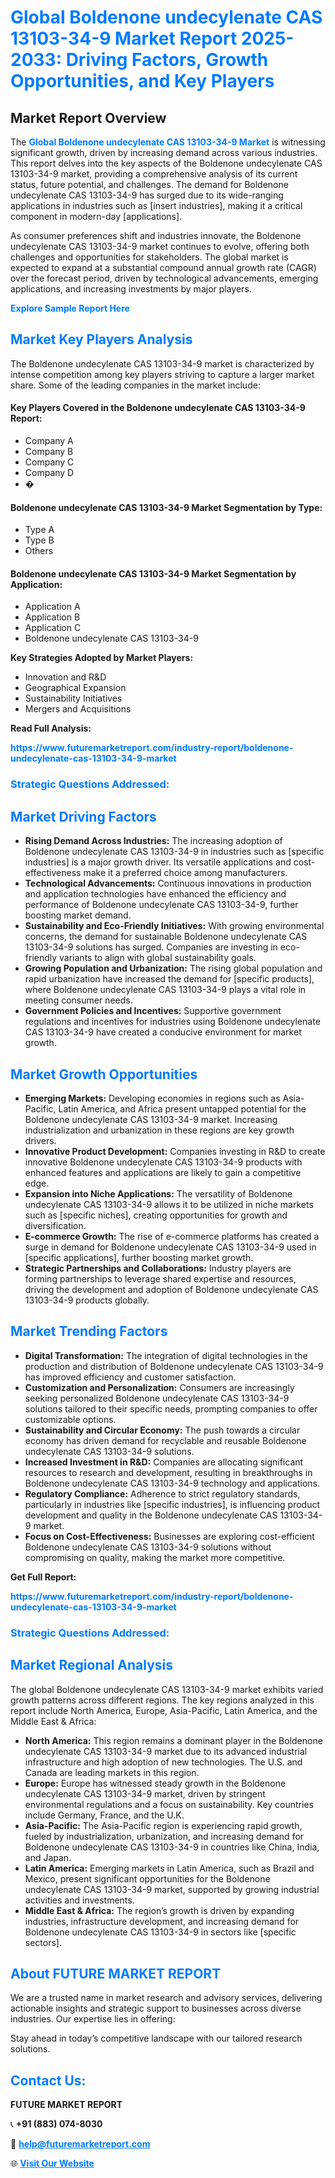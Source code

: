 <h1 style="color: #007BFF;">Global Boldenone undecylenate CAS 13103-34-9 Market Report 2025-2033: Driving Factors, Growth Opportunities, and Key Players</h1>

<section id="overview">
<h2>Market Report Overview</h2>
<p>The <a href="https://www.futuremarketreport.com/industry-report/boldenone-undecylenate-cas-13103-34-9-market" style="color: #007BFF; text-decoration: none;"><strong>Global Boldenone undecylenate CAS 13103-34-9 Market</strong></a> is witnessing significant growth, driven by increasing demand across various industries. This report delves into the key aspects of the Boldenone undecylenate CAS 13103-34-9 market, providing a comprehensive analysis of its current status, future potential, and challenges. The demand for Boldenone undecylenate CAS 13103-34-9 has surged due to its wide-ranging applications in industries such as [insert industries], making it a critical component in modern-day [applications].</p>
<p>As consumer preferences shift and industries innovate, the Boldenone undecylenate CAS 13103-34-9 market continues to evolve, offering both challenges and opportunities for stakeholders. The global market is expected to expand at a substantial compound annual growth rate (CAGR) over the forecast period, driven by technological advancements, emerging applications, and increasing investments by major players.</p>
</section>

<section id="overview">
<p><a href="https://www.futuremarketreport.com/request-sample/reportId=111314" style="color: #007BFF; text-decoration: none;"><strong>Explore Sample Report Here</strong></a></p>
</section>

<section id="key-players">
<h2 style="color: #007BFF;">Market Key Players Analysis</h2>
<p>The Boldenone undecylenate CAS 13103-34-9 market is characterized by intense competition among key players striving to capture a larger market share. Some of the leading companies in the market include:</p>
<h4>Key Players Covered in the Boldenone undecylenate CAS 13103-34-9 Report:</h4>
<ul><li>Company A</li><li>Company B</li><li>Company C</li><li>Company D</li><li>�</li></ul>
<h4>Boldenone undecylenate CAS 13103-34-9 Market Segmentation by Type:</h4>
<ul><li>Type A</li><li>Type B</li><li>Others</li></ul>

<h4>Boldenone undecylenate CAS 13103-34-9 Market Segmentation by Application:</h4>
<ul><li>Application A</li><li>Application B</li><li>Application C</li><li>Boldenone undecylenate CAS 13103-34-9</li></ul>
<p><strong>Key Strategies Adopted by Market Players:</strong></p>
<ul>
<li>Innovation and R&D</li>
<li>Geographical Expansion</li>
<li>Sustainability Initiatives</li>
<li>Mergers and Acquisitions</li>
</ul>
</section>

<section>
<p><strong>Read Full Analysis: </strong></p><a href="https://www.futuremarketreport.com/industry-report/boldenone-undecylenate-cas-13103-34-9-market" style="color: #007BFF; text-decoration: none;"><strong>https://www.futuremarketreport.com/industry-report/boldenone-undecylenate-cas-13103-34-9-market</strong></a>
<h3 style="color: #007BFF;">Strategic Questions Addressed:</h3>
</section>

<section id="driving-factors">
<h2 style="color: #007BFF;">Market Driving Factors</h2>
<ul>
<li><strong>Rising Demand Across Industries:</strong> The increasing adoption of Boldenone undecylenate CAS 13103-34-9 in industries such as [specific industries] is a major growth driver. Its versatile applications and cost-effectiveness make it a preferred choice among manufacturers.</li>
<li><strong>Technological Advancements:</strong> Continuous innovations in production and application technologies have enhanced the efficiency and performance of Boldenone undecylenate CAS 13103-34-9, further boosting market demand.</li>
<li><strong>Sustainability and Eco-Friendly Initiatives:</strong> With growing environmental concerns, the demand for sustainable Boldenone undecylenate CAS 13103-34-9 solutions has surged. Companies are investing in eco-friendly variants to align with global sustainability goals.</li>
<li><strong>Growing Population and Urbanization:</strong> The rising global population and rapid urbanization have increased the demand for [specific products], where Boldenone undecylenate CAS 13103-34-9 plays a vital role in meeting consumer needs.</li>
<li><strong>Government Policies and Incentives:</strong> Supportive government regulations and incentives for industries using Boldenone undecylenate CAS 13103-34-9 have created a conducive environment for market growth.</li>
</ul>
</section>

<section id="growth-opportunities">
<h2 style="color: #007BFF;">Market Growth Opportunities</h2>
<ul>
<li><strong>Emerging Markets:</strong> Developing economies in regions such as Asia-Pacific, Latin America, and Africa present untapped potential for the Boldenone undecylenate CAS 13103-34-9 market. Increasing industrialization and urbanization in these regions are key growth drivers.</li>
<li><strong>Innovative Product Development:</strong> Companies investing in R&D to create innovative Boldenone undecylenate CAS 13103-34-9 products with enhanced features and applications are likely to gain a competitive edge.</li>
<li><strong>Expansion into Niche Applications:</strong> The versatility of Boldenone undecylenate CAS 13103-34-9 allows it to be utilized in niche markets such as [specific niches], creating opportunities for growth and diversification.</li>
<li><strong>E-commerce Growth:</strong> The rise of e-commerce platforms has created a surge in demand for Boldenone undecylenate CAS 13103-34-9 used in [specific applications], further boosting market growth.</li>
<li><strong>Strategic Partnerships and Collaborations:</strong> Industry players are forming partnerships to leverage shared expertise and resources, driving the development and adoption of Boldenone undecylenate CAS 13103-34-9 products globally.</li>
</ul>
</section>

<section id="trending-factors">
<h2 style="color: #007BFF;">Market Trending Factors</h2>
<ul>
<li><strong>Digital Transformation:</strong> The integration of digital technologies in the production and distribution of Boldenone undecylenate CAS 13103-34-9 has improved efficiency and customer satisfaction.</li>
<li><strong>Customization and Personalization:</strong> Consumers are increasingly seeking personalized Boldenone undecylenate CAS 13103-34-9 solutions tailored to their specific needs, prompting companies to offer customizable options.</li>
<li><strong>Sustainability and Circular Economy:</strong> The push towards a circular economy has driven demand for recyclable and reusable Boldenone undecylenate CAS 13103-34-9 solutions.</li>
<li><strong>Increased Investment in R&D:</strong> Companies are allocating significant resources to research and development, resulting in breakthroughs in Boldenone undecylenate CAS 13103-34-9 technology and applications.</li>
<li><strong>Regulatory Compliance:</strong> Adherence to strict regulatory standards, particularly in industries like [specific industries], is influencing product development and quality in the Boldenone undecylenate CAS 13103-34-9 market.</li>
<li><strong>Focus on Cost-Effectiveness:</strong> Businesses are exploring cost-efficient Boldenone undecylenate CAS 13103-34-9 solutions without compromising on quality, making the market more competitive.</li>
</ul>
</section>

<section>
<p><strong>Get Full Report: </strong></p><a href="https://www.futuremarketreport.com/industry-report/boldenone-undecylenate-cas-13103-34-9-market" style="color: #007BFF; text-decoration: none;"><strong>https://www.futuremarketreport.com/industry-report/boldenone-undecylenate-cas-13103-34-9-market</strong></a>
<h3 style="color: #007BFF;">Strategic Questions Addressed:</h3>
</section>


<section id="regional-analysis">
<h2 style="color: #007BFF;">Market Regional Analysis</h2>
<p>The global Boldenone undecylenate CAS 13103-34-9 market exhibits varied growth patterns across different regions. The key regions analyzed in this report include North America, Europe, Asia-Pacific, Latin America, and the Middle East & Africa:</p>
<ul>
<li><strong>North America:</strong> This region remains a dominant player in the Boldenone undecylenate CAS 13103-34-9 market due to its advanced industrial infrastructure and high adoption of new technologies. The U.S. and Canada are leading markets in this region.</li>
<li><strong>Europe:</strong> Europe has witnessed steady growth in the Boldenone undecylenate CAS 13103-34-9 market, driven by stringent environmental regulations and a focus on sustainability. Key countries include Germany, France, and the U.K.</li>
<li><strong>Asia-Pacific:</strong> The Asia-Pacific region is experiencing rapid growth, fueled by industrialization, urbanization, and increasing demand for Boldenone undecylenate CAS 13103-34-9 in countries like China, India, and Japan.</li>
<li><strong>Latin America:</strong> Emerging markets in Latin America, such as Brazil and Mexico, present significant opportunities for the Boldenone undecylenate CAS 13103-34-9 market, supported by growing industrial activities and investments.</li>
<li><strong>Middle East & Africa:</strong> The region’s growth is driven by expanding industries, infrastructure development, and increasing demand for Boldenone undecylenate CAS 13103-34-9 in sectors like [specific sectors].</li>
</ul>
</section>

<footer>
<h2 style="color: #007BFF;">About FUTURE MARKET REPORT</h2>
<p>We are a trusted name in market research and advisory services, delivering actionable insights and strategic support to businesses across diverse industries. Our expertise lies in offering:</p>

<p>Stay ahead in today’s competitive landscape with our tailored research solutions.</p>

<h2 style="color: #007BFF;">Contact Us:</h2>
<p><strong>FUTURE MARKET REPORT</strong></p>
<p>📞 <strong>+91 (883) 074-8030</strong></p>
<p>📧 <strong><a href="mailto:help@futuremarketreport.com" style="color: #007BFF;">help@futuremarketreport.com</a></strong></p>
<p>🌐 <strong><a href="https://www.futuremarketreport.com/" style="color: #007BFF;">Visit Our Website</a></strong></p>
</footer>